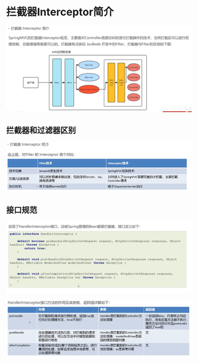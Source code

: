 # 拦截器Interceptor简介

![1685867509008](image/23-06-04-拦截器Interceptor简介/1685867509008.png)

## 拦截器和过滤器区别

![1685868081978](image/23-06-04-拦截器Interceptor简介/1685868081978.png)

## 接口规范

![1685868143635](image/23-06-04-拦截器Interceptor简介/1685868143635.png)

![1685868523896](image/23-06-04-拦截器Interceptor简介/1685868523896.png)
